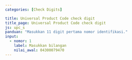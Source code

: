```yaml
---
categories: [Check Digits]

title: Universal Product Code check digit
title_page: Universal Product Code check digit
js: upc_s
panduan: "Masukkan 11 digit pertama nomor identifikasi."
input:
  - nomor: 1
    label: Masukkan bilangan
    nilai_awal: 04300079470
---
```

